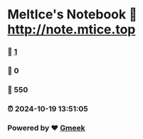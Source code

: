 # MeltIce's Notebook :link: http://note.mtice.top 
### :page_facing_up: [1](http://note.mtice.top/tag.html) 
### :speech_balloon: 0 
### :hibiscus: 550 
### :alarm_clock: 2024-10-19 13:51:05 
### Powered by :heart: [Gmeek](https://github.com/Meekdai/Gmeek)
